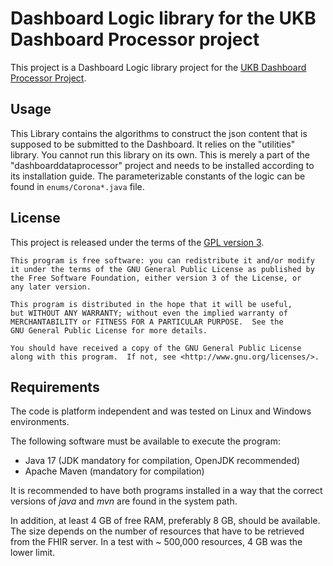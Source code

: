 # Dashboard Logic library for the UKB Dashboard Processor project

This project is a Dashboard Logic library project for
the [UKB Dashboard Processor Project](https://www.github.com/mwtek/dashboarddataprocessor).

## Usage

This Library contains the algorithms to construct the json content that is supposed to be submitted
to the Dashboard. It relies on the "utilities" library. You cannot run this library on its own. This
is merely a part of the "dashboarddataprocessor" project and needs to be installed according to its
installation guide. The parameterizable constants of the logic can be found in `enums/Corona*.java`
file.

## License

This project is released under the terms of the [GPL version 3](LICENSE.md).

```
This program is free software: you can redistribute it and/or modify
it under the terms of the GNU General Public License as published by
the Free Software Foundation, either version 3 of the License, or
any later version.

This program is distributed in the hope that it will be useful,
but WITHOUT ANY WARRANTY; without even the implied warranty of
MERCHANTABILITY or FITNESS FOR A PARTICULAR PURPOSE.  See the
GNU General Public License for more details.

You should have received a copy of the GNU General Public License
along with this program.  If not, see <http://www.gnu.org/licenses/>.
```

## Requirements

<a id="requirements"></a>
The code is platform independent and was tested on Linux and Windows environments.

The following software must be available to execute the program:

- Java 17 (JDK mandatory for compilation, OpenJDK recommended)
- Apache Maven (mandatory for compilation)

It is recommended to have both programs installed in a way that the correct versions of *java* and
*mvn* are found in the system path.

In addition, at least 4 GB of free RAM, preferably 8 GB, should be available. The size depends on
the number of resources that have to be retrieved from the FHIR server. In a test with ~ 500,000
resources, 4 GB was the lower limit. 
